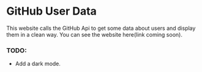 # GitHub User Data
  
  This website calls the GitHub Api to get some data about users and display them in a clean way.
  You can see the website here(link coming soon).
  

### TODO:
  * Add a dark mode.

